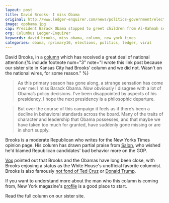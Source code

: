 ```yaml
---
layout: post
title: David Brooks- I miss Obama
original: http://www.ledger-enquirer.com/news/politics-government/election/article59350027.html
image: opobama.jpg
cap: President Barack Obama stopped to greet children from Al-Rahmah school and other guests during his visit last week to the Islamic Society of Baltimore. (Pablo Martinez Monsivais)
org: Columbus Ledger-Enquirer
keywords: david brooks, miss obama, column, new york times
categories: obama, rprimary16, elections, politics, ledger, viral
---
```


David Brooks, in a [column](http://www.kansascity.com/opinion/opn-columns-blogs/syndicated-columnists/article59342008.html) which has received a great deal of national attention:{% include footnote num="3" note="I wrote this link post because our sister site in Kansas City had Brooks' column and we did not. Wasn't on the national wires, for some reason." %}

<!--break-->

> As this primary season has gone along, a strange sensation has come over me: I miss Barack Obama. Now obviously I disagree with a lot of Obama’s policy decisions. I’ve been disappointed by aspects of his presidency. I hope the next presidency is a philosophic departure.

> But over the course of this campaign it feels as if there’s been a decline in behavioral standards across the board. Many of the traits of character and leadership that Obama possesses, and that maybe we have taken too much for granted, have suddenly gone missing or are in short supply.

Brooks is a moderate Republican who writes for the New Yorks Times opinion page. His column has drawn partial praise from [Salon](http://www.salon.com/2016/02/09/we_wish_david_brooks_would_just_say_it_while_praising_obama_he_doesnt_put_blame_for_decline_in_civility_where_it_belongs_on_his_beloved_gop/), who wished he'd blamed Republican candidates' bad behavior more on the GOP.

[Vox](http://www.vox.com/2016/2/9/10950922/david-brooks-i-miss-obama) pointed out that Brooks and the Obamas have long been close, with Brooks enjoying a status as the White House's unofficial favorite columnist. Brooks is also famously [not fond of Ted Cruz](http://www.vox.com/2016/1/12/10756890/ted-cruz-david-brooks) or [Donald Trump](http://www.nytimes.com/2015/12/04/opinion/no-donald-trump-wont-win.html).

If you want to understand more about the man who this column is coming from, New York magazine's [profile](http://nymag.com/news/media/67010/) is a good place to start.

Read the full column on our sister site.